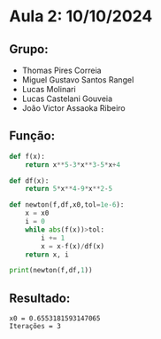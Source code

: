 # Aula 2: 10/10/2024
## Grupo:
- Thomas Pires Correia
- Miguel Gustavo Santos Rangel
- Lucas Molinari
- Lucas Castelani Gouveia
- João Victor Assaoka Ribeiro 

## Função:

~~~python
def f(x):
    return x**5-3*x**3-5*x+4

def df(x):
    return 5*x**4-9*x**2-5

def newton(f,df,x0,tol=1e-6):
    x = x0
    i = 0
    while abs(f(x))>tol:
        i += 1
        x = x-f(x)/df(x)
    return x, i

print(newton(f,df,1))
~~~

## Resultado:
~~~
x0 = 0.6553181593147065
Iterações = 3
~~~